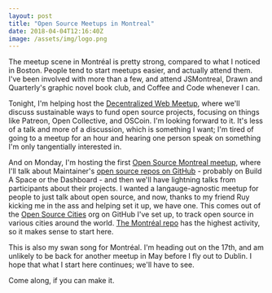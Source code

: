 ```yaml
---
layout: post
title: "Open Source Meetups in Montreal"
date: 2018-04-04T12:16:40Z
image: /assets/img/logo.png
---
```


The meetup scene in Montréal is pretty strong, compared to what I noticed in Boston. People tend to start meetups easier, and actually attend them. I've been involved with more than a few, and attend JSMontreal, Drawn and Quarterly's graphic novel book club, and Coffee and Code whenever I can.

Tonight, I'm helping host the [Decentralized Web Meetup](https://www.meetup.com/Decentralized-Web-Montreal/events/248960036/), where we'll discuss sustainable ways to fund open source projects, focusing on things like Patreon, Open Collective, and OSCoin. I'm looking forward to it. It's less of a talk and more of a discussion, which is something I want; I'm tired of going to a meetup for an hour and hearing one person speak on something I'm only tangentially interested in.

And on Monday, I'm hosting the first [Open Source Montreal meetup](https://www.meetup.com/Open-Source-Montreal/events/249240081/), where I'll talk about Maintainer's [open source repos on GitHub](https://github.com/mntnr/) - probably on Build A Space or the Dashboard - and then we'll have lightning talks from participants about their projects. I wanted a langauge-agnostic meetup for people to just talk about open source, and now, thanks to my friend Ruy kicking me in the ass and helping set it up, we have one. This comes out of the [Open Source Cities](https://github.com/opensourcecities/) org on GitHub I've set up, to track open source in various cities around the world. [The Montréal repo](https://github.com/opensourcecities/montreal) has the highest activity, so it makes sense to start here.

This is also my swan song for Montréal. I'm heading out on the 17th, and am unlikely to be back for another meetup in May before I fly out to Dublin. I hope that what I start here continues; we'll have to see.

Come along, if you can make it.
